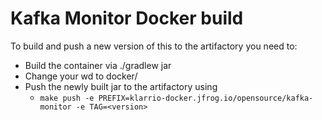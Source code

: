 # Kafka Monitor Docker build
To build and push a new version of this to the artifactory you need to:
- Build the container via ./gradlew jar
- Change your wd to docker/
- Push the newly built jar to the artifactory using 
    - `make push -e PREFIX=klarrio-docker.jfrog.io/opensource/kafka-monitor -e TAG=<version>`